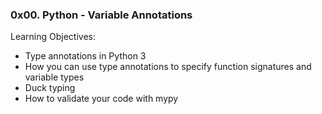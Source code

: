 ### 0x00. Python - Variable Annotations

Learning Objectives:
- Type annotations in Python 3
- How you can use type annotations to specify function signatures and variable types
- Duck typing
- How to validate your code with mypy
